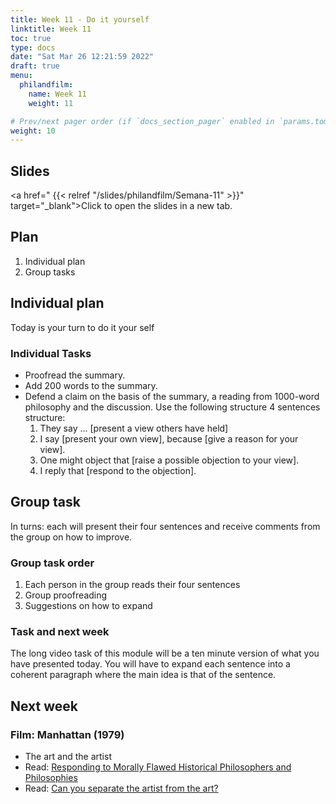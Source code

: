 ```yaml
---
title: Week 11 - Do it yourself
linktitle: Week 11  
toc: true
type: docs
date: "Sat Mar 26 12:21:59 2022"
draft: true
menu:
  philandfilm:
    name: Week 11
    weight: 11

# Prev/next pager order (if `docs_section_pager` enabled in `params.toml`)
weight: 10
---
```



## Slides


<a href=" {{< relref "/slides/philandfilm/Semana-11" >}}" target="_blank">Click to open the slides in a new tab.</a>



## Plan


1.  Individual plan
2.  Group tasks

## Individual plan

Today is your turn to do it your self

### Individual Tasks


* Proofread the summary.
* Add 200 words to the summary.
* Defend a claim on the basis of the summary, a reading from 1000-word philosophy and the discussion. Use the following structure 4 sentences structure:
    1.  They say ... \[present a view others have held\]
    2.  I say \[present your own view\], because \[give a reason for your view\].
    3.  One might object that \[raise a possible objection to your view\].
    4.  I reply that \[respond to the objection\].

## Group task


In turns: each will present their four sentences and receive comments from the group on how to improve.

### Group task order
1. Each person in the group reads their four sentences
1. Group proofreading
1. Suggestions on how to expand

### Task and next week


The long video task of this module will be a ten minute version of what you have presented today. You will have to expand each sentence into a coherent paragraph where the main idea is that of the sentence. 

## Next week
### Film: Manhattan (1979)

* The art and the artist
* Read: [Responding to Morally Flawed Historical Philosophers and Philosophies](https://1000wordphilosophy.com/2018/07/17/responding-to-morally-flawed-historical-philosophers-and-philosophies/)
* Read: [Can you separate the artist from the art?](https://www.bbc.com/culture/article/20170517-can-you-separate-the-artist-from-the-art)